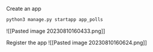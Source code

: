 Create an app
```bash
python3 manage.py startapp app_polls
```
![[Pasted image 20230810160433.png]]

Register the app
![[Pasted image 20230810160624.png]]
